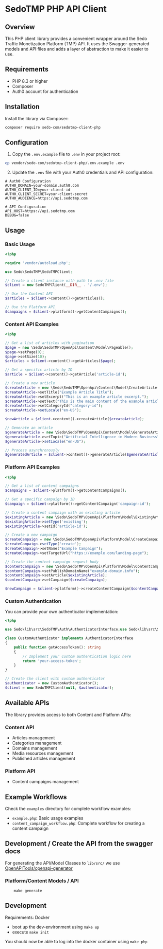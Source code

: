 # SedoTMP PHP API Client

## Overview

This PHP client library provides a convenient wrapper around the Sedo Traffic Monetization Platform (TMP) API. It uses the Swagger-generated models and API files and adds a layer of abstraction to make it easier to use.

## Requirements

- PHP 8.3 or higher
- Composer
- Auth0 account for authentication

## Installation

Install the library via Composer:

```bash
composer require sedo-com/sedotmp-client-php
```

## Configuration

1. Copy the `.env.example` file to `.env` in your project root:

```bash
cp vendor/sedo-com/sedotmp-client-php/.env.example .env
```

2. Update the `.env` file with your Auth0 credentials and API configuration:

```
# Auth0 Configuration
AUTH0_DOMAIN=your-domain.auth0.com
AUTH0_CLIENT_ID=your-client-id
AUTH0_CLIENT_SECRET=your-client-secret
AUTH0_AUDIENCE=https://api.sedotmp.com

# API Configuration
API_HOST=https://api.sedotmp.com
DEBUG=false
```

## Usage

### Basic Usage

```php
<?php

require 'vendor/autoload.php';

use Sedo\SedoTMP\SedoTMPClient;

// Create a client instance with path to .env file
$client = new SedoTMPClient(__DIR__ . '/.env');

// Use the Content API
$articles = $client->content()->getArticles();

// Use the Platform API
$campaigns = $client->platform()->getContentCampaigns();
```

### Content API Examples

```php
<?php

// Get a list of articles with pagination
$page = new \Sedo\SedoTMP\OpenApi\Content\Model\Pageable();
$page->setPage(0);
$page->setSize(10);
$articles = $client->content()->getArticles($page);

// Get a specific article by ID
$article = $client->content()->getArticle('article-id');

// Create a new article
$createArticle = new \Sedo\SedoTMP\OpenApi\Content\Model\CreateArticle();
$createArticle->setTitle("Example Article Title");
$createArticle->setExcerpt("This is an example article excerpt.");
$createArticle->setText("This is the main content of the example article.");
$createArticle->setCategoryId("category-id");
$createArticle->setLocale("en-US");

$newArticle = $client->content()->createArticle($createArticle);

// Generate an article
$generateArticle = new \Sedo\SedoTMP\OpenApi\Content\Model\GenerateArticle();
$generateArticle->setTopic("Artificial Intelligence in Modern Business");
$generateArticle->setLocale("en-US");

// Process asynchronously
$generatedArticle = $client->content()->generateArticle($generateArticle, true);
```

### Platform API Examples

```php
<?php

// Get a list of content campaigns
$campaigns = $client->platform()->getContentCampaigns();

// Get a specific campaign by ID
$campaign = $client->platform()->getContentCampaign('campaign-id');

// Create a content campaign with an existing article
$existingArticle = new \Sedo\SedoTMP\OpenApi\Platform\Model\ExistingArticle();
$existingArticle->setType('existing');
$existingArticle->setId('article-id');

// Create a new campaign
$createCampaign = new \Sedo\SedoTMP\OpenApi\Platform\Model\CreateCampaign();
$createCampaign->setType('create');
$createCampaign->setName("Example Campaign");
$createCampaign->setTargetUrl("https://example.com/landing-page");

// Create the content campaign request body
$contentCampaign = new \Sedo\SedoTMP\OpenApi\Platform\Model\ContentcampaignsBody();
$contentCampaign->setPublishDomainName("example-domain.info");
$contentCampaign->setArticle($existingArticle);
$contentCampaign->setCampaign($createCampaign);

$newCampaign = $client->platform()->createContentCampaign($contentCampaign);
```

### Custom Authentication

You can provide your own authenticator implementation:

```php
<?php

use Sedo\lib\src\SedoTMP\Auth\AuthenticatorInterface;use Sedo\lib\src\SedoTMP\SedoTMPClient;

class CustomAuthenticator implements AuthenticatorInterface
{
    public function getAccessToken(): string
    {
        // Implement your custom authentication logic here
        return 'your-access-token';
    }
}

// Create the client with custom authenticator
$authenticator = new CustomAuthenticator();
$client = new SedoTMPClient(null, $authenticator);
```

## Available APIs

The library provides access to both Content and Platform APIs:

### Content API
- Articles management
- Categories management
- Domains management
- Media resources management
- Published articles management

### Platform API
- Content campaigns management

## Example Workflows

Check the `examples` directory for complete workflow examples:

- `example.php`: Basic usage examples
- `content_campaign_workflow.php`: Complete workflow for creating a content campaign


## Development / Create the API from the swagger docs 

For generating the API/Model Classes to `lib/src/` we use [OpenAPITools/openapi-generator](https://github.com/OpenAPITools/openapi-generator)

### Platform/Content Models / API
```
    make generate
```

## Development

Requirements: Docker

- boot up the dev-environment using `make up`
- execute `make init`

You should now be able to log into the docker container using `make php`
